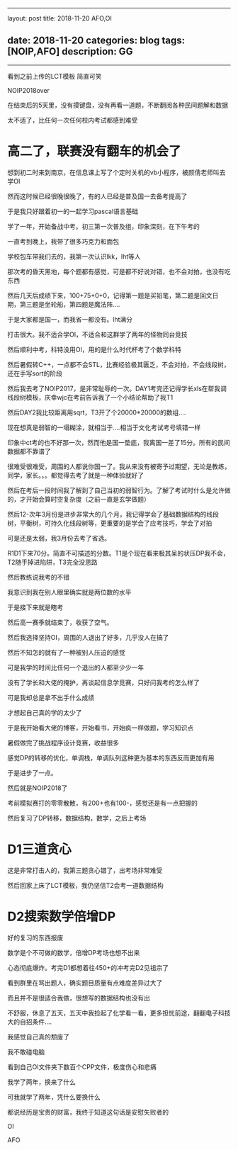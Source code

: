 ﻿
---
layout: post
title: 2018-11-20 AFO,OI

date: 2018-11-20
categories: blog
tags: [NOIP,AFO]
description:  GG
---

---------------------

看到之前上传的LCT模板
简直可笑

NOIP2018over

在结束后的5天里，没有摸键盘，没有再看一道题，不断翻阅各种民间题解和数据

太不适了，比任何一次任何校内考试都感到难受

# 高二了，联赛没有翻车的机会了

想到初二时来到南京，在信息课上写了个定时关机的vb小程序，被颜倩老师叫去学OI

然而这时候已经很晚很晚了，有的人已经是普及国一去备考提高了

于是我只好跟着初一的一起学习pascal语言基础

学了一年，开始备战中考。初三第一次普及组，印象深刻，在下午考的

一直考到晚上，我带了很多巧克力和面包

学校包车带我们去的，我第一次认识lkk，lht等人

那次考的昏天黑地，每个题都有感觉，可是都不好说对错，也不会对拍，也没有吃东西

然后几天后成绩下来，100+75+0+0，记得第一题是买铅笔，第二题是回文日期，第三题是坐轮船，第四题是魔法阵....

于是大家都是国一，而我省一都没有。lht满分

打击很大。我不适合学OI，不适合和这群学了两年的怪物同台竞技

然后顺利中考，科特没用OI，用的是什么时代杯考了个数学科特

然后暑假转C++，一点都不会STL，比赛经验极其匮乏，不会对拍，不会线段树，还在手写sort的阶段

然后我去考了NOIP2017，是非常耻辱的一次。DAY1考完还记得学长xls在帮我调线段树模板，庆幸wjc在考前告诉我了一个小结论帮助了我T1

然后DAY2我比较距离用sqrt，T3开了个20000*20000的数组....

现在想真是弱智的一塌糊涂，就相当于....相当于文化考试考号填错一样

印象中ct考的也不好那一次，然而他是国一垫底，我离国一差了15分。所有的民间数据都不靠谱了

很难受很难受，周围的人都说你国一了。我从来没有被寄予过期望，无论是教练，同学，家长。。。都觉得去考了就是一种体验就好了

然后在考后一段时间我了解到了自己当初的弱智行为。了解了考试时什么是允许做的，才开始会算时空复杂度（之前一直是玄学做题）

然后12-次年3月份是进步非常大的几个月，我记得学会了基础数据结构的线段树，平衡树，可持久化线段树等，更重要的是学会了应考技巧，学会了对拍

可是还是太弱，我3月份去考了省选。

R1D1下来70分。简直不可描述的分数。T1是个现在看来极其呆的状压DP我不会，T2随手掉进陷阱，T3完全没思路

然后教练说我考的不错

我意识到我在别人眼里确实就是两位数的水平

于是接下来就是瞎考

然后高一赛季就结束了，收获了空气。

然后我选择坚持OI，周围的人退出了好多，几乎没人在搞了

然后不知怎的就有了一种被别人压迫的感觉

可是我学的时间比任何一个退出的人都至少少一年

没有了学长和大佬的掩护，再谈起信息学竞赛，只好问我考的怎么样了

可是我却总是拿不出手什么成绩

才想起自己真的学的太少了

于是我开始看大佬的博客，开始看书，开始疯一样做题，学习知识点

暑假做完了挑战程序设计竞赛，收益很多

感觉DP的转移的优化，单调栈，单调队列这种更为基本的东西反而更加有用

于是进步了一点。

然后就是NOIP2018了

考前模拟赛打的零零散散，有200+也有100-，感觉还是有一点把握的

然后复习了DP转移，数据结构，数学，之后上考场

# D1三道贪心

这是非常打击人的，我第三题贪心错了，出考场非常难受

然后回家上床了LCT模板，我仍坚信T2会考一道数据结构

# D2搜索数学倍增DP

好的复习的东西报废

数学是个不可做的数学，倍增DP考场也想不出来

心态彻底爆炸。考完D1都想着往450+的冲考完D2见祖宗了

看到群里在骂出题人，确实题目质量有点难度差异过大了

而且并不是很适合我做，很想写的数据结构也没有出

不舒服，休息了五天，五天中我捡起了化学看一看，更多担忧前途，翻翻电子科技大的自招条件....

我感觉自己真的颓废了

我不敢碰电脑

看到自己OI文件夹下数百个CPP文件，极度伤心和悲痛

我学了两年，换来了什么

可我就学了两年，凭什么要换什么

都说经历是宝贵的财富，我终于知道这句话是安慰失败者的

OI

AFO



